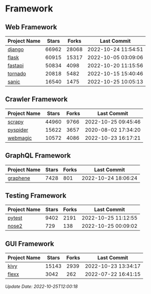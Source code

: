 # Framework

## Web Framework
| Project Name | Stars | Forks | Last Commit |
| ------------ | ----- | ----- | ----------- |
| [django](https://github.com/django/django) | 66962 | 28068 | 2022-10-24 11:54:51 |
| [flask](https://github.com/pallets/flask) | 60915 | 15317 | 2022-10-05 03:09:06 |
| [fastapi](https://github.com/tiangolo/fastapi) | 50834 | 4098 | 2022-10-20 11:15:56 |
| [tornado](https://github.com/tornadoweb/tornado) | 20818 | 5482 | 2022-10-15 15:40:46 |
| [sanic](https://github.com/sanic-org/sanic) | 16540 | 1475 | 2022-10-25 10:05:13 |

## Crawler Framework
| Project Name | Stars | Forks | Last Commit |
| ------------ | ----- | ----- | ----------- |
| [scrapy](https://github.com/scrapy/scrapy) | 44960 | 9766 | 2022-10-25 09:45:46 |
| [pyspider](https://github.com/binux/pyspider) | 15622 | 3657 | 2020-08-02 17:34:20 |
| [webmagic](https://github.com/code4craft/webmagic) | 10572 | 4086 | 2022-10-23 16:17:21 |

## GraphQL Framework
| Project Name | Stars | Forks | Last Commit |
| ------------ | ----- | ----- | ----------- |
| [graphene](https://github.com/graphql-python/graphene) | 7428 | 801 | 2022-10-24 18:06:24 |

## Testing Framework
| Project Name | Stars | Forks | Last Commit |
| ------------ | ----- | ----- | ----------- |
| [pytest](https://github.com/pytest-dev/pytest) | 9402 | 2191 | 2022-10-25 11:12:55 |
| [nose2](https://github.com/nose-devs/nose2) | 729 | 138 | 2022-10-25 00:09:02 |

## GUI Framework
| Project Name | Stars | Forks | Last Commit |
| ------------ | ----- | ----- | ----------- |
| [kivy](https://github.com/kivy/kivy) | 15143 | 2939 | 2022-10-23 13:34:17 |
| [flexx](https://github.com/flexxui/flexx) | 3042 | 262 | 2022-07-22 16:41:15 |

*Update Date: 2022-10-25T12:00:18*
